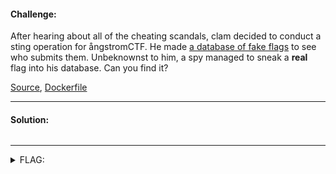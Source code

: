 #### Challenge:

After hearing about all of the cheating scandals, clam decided to conduct a sting operation for ångstromCTF. He made [a database of fake flags](https://no-flags.web.actf.co) to see who submits them. Unbeknownst to him, a spy managed to sneak a **real** flag into his database. Can you find it?

[Source](./index.php ":ignore"), [Dockerfile](./Dockerfile ":ignore")

---

#### Solution:

```bash
```

---

<details><summary>FLAG:</summary>

```
actf{why_do_people_still_use_php}
```

</details>
<br/>
